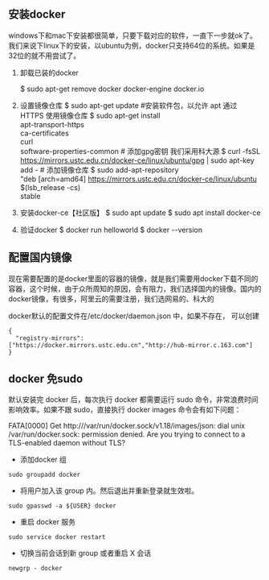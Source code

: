 ## 安装docker

windows下和mac下安装都很简单，只要下载对应的软件，一直下一步就ok了。我们来说下linux下的安装，以ubuntu为例，docker只支持64位的系统。如果是32位的就不用尝试了。

1. 卸载已装的docker

      $ sudo apt-get remove docker docker-engine docker.io

1. 设置镜像仓库
       $ sudo apt-get update 
       #安装软件包，以允许 apt 通过 HTTPS 使用镜像仓库
       $ sudo apt-get install \
            apt-transport-https \
            ca-certificates \
            curl \
            software-properties-common 
       # 添加gpg密钥 我们采用科大源
        $ curl -fsSL https://mirrors.ustc.edu.cn/docker-ce/linux/ubuntu/gpg | sudo apt-key add -
       # 添加镜像仓库
       $ sudo add-apt-repository \
           "deb [arch=amd64] https://mirrors.ustc.edu.cn/docker-ce/linux/ubuntu \
           $(lsb_release -cs) \
           stable
2. 安装docker-ce【社区版】 
       $ sudo apt update
       $ sudo apt install docker-ce
3. 验证docker
       $ docker run helloworld
       $ docker --version



## 配置国内镜像

现在需要配置的是docker里面的容器的镜像，就是我们需要用docker下载不同的容器，这个时候，由于众所周知的原因，会有阻力，我们选择国内的镜像。国内的docker镜像，有很多，阿里云的需要注册，我们选网易的、科大的

docker默认的配置文件在/etc/docker/daemon.json 中，如果不存在， 可以创建

    {
      "registry-mirrors": ["https://docker.mirrors.ustc.edu.cn","http://hub-mirror.c.163.com"]
    }

## docker 免sudo
默认安装完 docker 后，每次执行 docker 都需要运行 sudo 命令，非常浪费时间影响效率。如果不跟 sudo，直接执行 docker images 命令会有如下问题：

FATA[0000] Get http:///var/run/docker.sock/v1.18/images/json: dial unix /var/run/docker.sock: permission denied. Are you trying to connect to a TLS-enabled daemon without TLS?
 - 添加docker 组
 ```shell
 sudo groupadd docker
 ```
 - 将用户加入该 group 内。然后退出并重新登录就生效啦。
 ```shell
sudo gpasswd -a ${USER} docker

 ```
 - 重启 docker 服务
```shell
sudo service docker restart
```
- 切换当前会话到新 group 或者重启 X 会话

```shell
newgrp - docker
```
